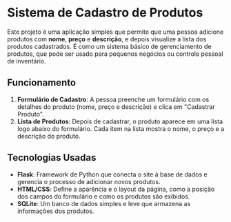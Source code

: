 # Sistema de Cadastro de Produtos

Este projeto é uma aplicação simples que permite que uma pessoa adicione produtos com **nome**, **preço** e **descrição**, e depois visualize a lista dos produtos cadastrados. É como um sistema básico de gerenciamento de produtos, que pode ser usado para pequenos negócios ou controle pessoal de inventário.

## Funcionamento

1. **Formulário de Cadastro**: A pessoa preenche um formulário com os detalhes do produto (nome, preço e descrição) e clica em "Cadastrar Produto".
2. **Lista de Produtos**: Depois de cadastrar, o produto aparece em uma lista logo abaixo do formulário. Cada item na lista mostra o nome, o preço e a descrição do produto.

## Tecnologias Usadas

- **Flask**: Framework de Python que conecta o site à base de dados e gerencia o processo de adicionar novos produtos.
- **HTML/CSS**: Define a aparência e o layout da página, como a posição dos campos do formulário e como os produtos são exibidos.
- **SQLite**: Um banco de dados simples e leve que armazena as informações dos produtos.

